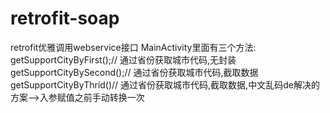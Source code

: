# retrofit-soap
retrofit优雅调用webservice接口
MainActivity里面有三个方法:
getSupportCityByFirst();// 通过省份获取城市代码,无封装
getSupportCityBySecond();// 通过省份获取城市代码,截取数据
getSupportCityByThrid()// 通过省份获取城市代码,截取数据,中文乱码de解决的方案-->入参赋值之前手动转换一次
